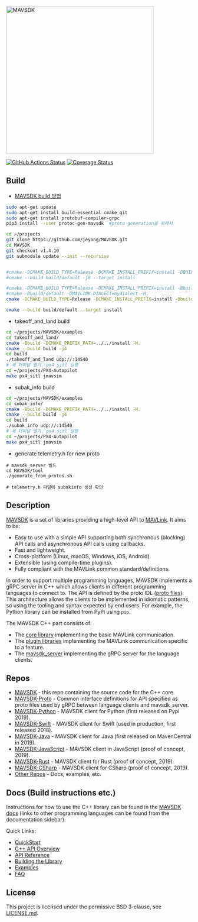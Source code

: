 <img alt="MAVSDK" src="https://mavsdk.mavlink.io/main/assets/site/sdk_logo_full.png" width="400">

[![GitHub Actions Status](https://github.com/mavlink/MAVSDK/workflows/Build%20and%20Test/badge.svg?branch=main)](https://github.com/mavlink/MAVSDK/actions?query=branch%3Amain)
[![Coverage Status](https://coveralls.io/repos/github/mavlink/MAVSDK/badge.svg?branch=main)](https://coveralls.io/github/mavlink/MAVSDK?branch=main)

## Build
* [MAVSDK build 방법](https://mavsdk.mavlink.io/main/en/cpp/guide/build.html)
```bash
sudo apt-get update
sudo apt-get install build-essential cmake git
sudo apt-get install protobuf-compiler-grpc
pip3 install --user protoc-gen-mavsdk  #proto generation을 위해서

cd ~/projects
git clone https://github.com/jeyong/MAVSDK.git
cd MAVSDK
git checkout v1.4.10
git submodule update --init --recursive


#cmake -DCMAKE_BUILD_TYPE=Release -DCMAKE_INSTALL_PREFIX=install -DBUILD_SHARED_LIBS=OFF -DBUILD_MAVSDK_SERVER=ON -Bbuild/default -DMAVLINK_DIALECT=subak -H.
#cmake --build build/default -j8 --target install

#cmake -DCMAKE_BUILD_TYPE=Release -DCMAKE_INSTALL_PREFIX=install -Bbuild/default -H.
#cmake -Bbuild/default -DMAVLINK_DIALECT=mydialect -H.
cmake -DCMAKE_BUILD_TYPE=Release -DCMAKE_INSTALL_PREFIX=install -Bbuild/default -DMAVLINK_DIALECT=subak -H.

cmake --build build/default --target install
```

* takeoff_and_land build
```bash
cd ~/projects/MAVSDK/examples
cd takeoff_and_land/
cmake -Bbuild -DCMAKE_PREFIX_PATH=../../install -H.
cmake --build build -j4
cd build
./takeoff_and_land udp://:14540
# 새 터미널 열기. px4 sitl 실행
cd ~/projects/PX4-Autopilot
make px4_sitl jmavsim
```

* subak_info build
```bash
cd ~/projects/MAVSDK/examples
cd subak_info/
cmake -Bbuild -DCMAKE_PREFIX_PATH=../../install -H.
cmake --build build -j4
cd build
./subak_info udp://:14540
# 새 터미널 열기. px4 sitl 실행
cd ~/projects/PX4-Autopilot
make px4_sitl jmavsim
```

* generate telemetry.h for new proto
```
# mavsdk_server 빌드
cd MAVSDK/tool
./generate_from_protos.sh

# telemetry.h 파일에 subakinfo 생성 확인
```

## Description

[MAVSDK](https://mavsdk.mavlink.io/main/en/) is a set of libraries providing a high-level API to [MAVLink](https://mavlink.io/en/).
It aims to be:
- Easy to use with a simple API supporting both synchronous (blocking) API calls and asynchronous API calls using callbacks.
- Fast and lightweight.
- Cross-platform (Linux, macOS, Windows, iOS, Android).
- Extensible (using compile-time plugins).
- Fully compliant with the MAVLink common standard/definitions.

In order to support multiple programming languages, MAVSDK implements a gRPC server in C++ which allows clients in different programming languages to connect to. The API is defined by the proto IDL ([proto files](https://github.com/mavlink/MAVSDK-Proto/tree/master/protos)).
This architecture allows the clients to be implemented in idiomatic patterns, so using the tooling and syntax expected by end users. For example, the Python library can be installed from PyPi using `pip`.

The MAVSDK C++ part consists of:
- The [core library](https://github.com/mavlink/MAVSDK/tree/main/src/core) implementing the basic MAVLink communication.
- The [plugin libraries](https://github.com/mavlink/MAVSDK/tree/main/src/plugins) implementing the MAVLink communication specific to a feature.
- The [mavsdk_server](https://github.com/mavlink/MAVSDK/tree/main/src/mavsdk_server) implementing the gRPC server for the language clients.

## Repos

- [MAVSDK](https://github.com/mavlink/MAVSDK) - this repo containing the source code for the C++ core.
- [MAVSDK-Proto](https://github.com/mavlink/MAVSDK-Proto) - Common interface definitions for API specified as proto files used by gRPC between language clients and mavsdk_server.
- [MAVSDK-Python](https://github.com/mavlink/MAVSDK-Python) - MAVSDK client for Python (first released on Pypi 2019).
- [MAVSDK-Swift](https://github.com/mavlink/MAVSDK-Swift) - MAVSDK client for Swift (used in production, first released 2018).
- [MAVSDK-Java](https://github.com/mavlink/MAVSDK-Java) - MAVSDK client for Java (first released on MavenCentral in 2019).
- [MAVSDK-JavaScript](https://github.com/mavlink/MAVSDK-JavaScript) - MAVSDK client in JavaScript (proof of concept, 2019).
- [MAVSDK-Rust](https://github.com/mavlink/MAVSDK-Rust) - MAVSDK client for Rust (proof of concept, 2019).
- [MAVSDK-CSharp](https://github.com/mavlink/MAVSDK-CSharp) - MAVSDK client for CSharp (proof of concept, 2019).
- [Other Repos](https://github.com/mavlink?q=MAVSDK) - Docs, examples, etc.

## Docs (Build instructions etc.)

Instructions for how to use the C++ library can be found in the [MAVSDK docs](https://mavsdk.mavlink.io/main/en/) (links to other programming languages can be found from the documentation sidebar).

Quick Links:

- [QuickStart](https://mavsdk.mavlink.io/main/en/cpp/#getting-started)
- [C++ API Overview](https://mavsdk.mavlink.io/main/en/cpp/#api-overview)
- [API Reference](https://mavsdk.mavlink.io/main/en/cpp/api_reference/)
- [Building the Library](https://mavsdk.mavlink.io/main/en/cpp/guide/build.html)
- [Examples](https://mavsdk.mavlink.io/main/en/cpp/examples/)
- [FAQ](https://mavsdk.mavlink.io/main/en/faq.html)

## License

This project is licensed under the permissive BSD 3-clause, see [LICENSE.md](LICENSE.md).
